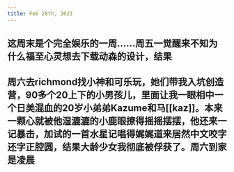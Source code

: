 ```yaml
---
title: Feb 28th, 2021
---
```


## 这周末是个完全娱乐的一周……周五一觉醒来不知为什么福至心灵想去下载动森的设计，结果
## 周六去richmond找小神和可乐玩，她们带我入坑创造营，90多个20上下的小男孩儿，里面让我一眼相中一个日美混血的20岁小弟弟Kazume和马[[kaz]]。本来一颗心就被他湿漉漉的小鹿眼撩得摇摇摆摆，他还来一记暴击，加试的一首水星记唱得娓娓道来居然中文咬字还字正腔圆，结果大龄少女我彻底被俘获了。周六到家是凌晨
